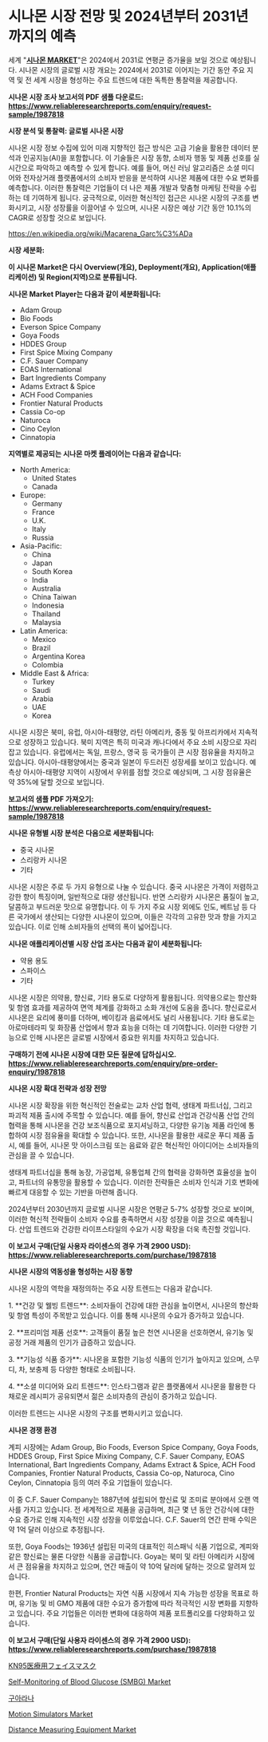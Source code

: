 <p><h1>시나몬 시장 전망 및 2024년부터 2031년까지의 예측</h1></p><p>세계 "<strong><a href="https://www.reliableresearchreports.com/cinnamon-r1987818">시나몬 MARKET</a></strong>"은 2024에서 2031로 연평균 증가율을 보일 것으로 예상됩니다. 시나몬 시장의 글로벌 시장 개요는 2024에서 2031로 이어지는 기간 동안 주요 지역 및 전 세계 시장을 형성하는 주요 트렌드에 대한 독특한 통찰력을 제공합니다.</p>
<p><strong>시나몬 시장 조사 보고서의 PDF 샘플 다운로드: <a href="https://www.reliableresearchreports.com/enquiry/request-sample/1987818">https://www.reliableresearchreports.com/enquiry/request-sample/1987818</a></strong></p>
<p><strong>시장 분석 및 통찰력: 글로벌 시나몬 시장</strong></p>
<p><p>시나몬 시장 정보 수집에 있어 미래 지향적인 접근 방식은 고급 기술을 활용한 데이터 분석과 인공지능(AI)을 포함합니다. 이 기술들은 시장 동향, 소비자 행동 및 제품 선호를 실시간으로 파악하고 예측할 수 있게 합니다. 예를 들어, 머신 러닝 알고리즘은 소셜 미디어와 전자상거래 플랫폼에서의 소비자 반응을 분석하여 시나몬 제품에 대한 수요 변화를 예측합니다. 이러한 통찰력은 기업들이 더 나은 제품 개발과 맞춤형 마케팅 전략을 수립하는 데 기여하게 됩니다. 궁극적으로, 이러한 혁신적인 접근은 시나몬 시장의 구조를 변화시키고, 시장 성장률을 이끌어낼 수 있으며, 시나몬 시장은 예상 기간 동안 10.1%의 CAGR로 성장할 것으로 보입니다.</p></p>
<p><a href="%7CAUTHORITHY_DOMAIN_URL%7C">https://en.wikipedia.org/wiki/Macarena_Garc%C3%ADa</a></p>
<p><strong>시장 세분화:</strong></p>
<p><strong>이 시나몬 Market은 다시 Overview(개요), Deployment(개요), Application(애플리케이션) 및 Region(지역)으로 분류됩니다.</strong></p>
<p><strong>시나몬 Market Player는 다음과 같이 세분화됩니다:</strong></p>
<p><ul><li>Adam Group</li><li>Bio Foods</li><li>Everson Spice Company</li><li>Goya Foods</li><li>HDDES Group</li><li>First Spice Mixing Company</li><li>C.F. Sauer Company</li><li>EOAS International</li><li>Bart Ingredients Company</li><li>Adams Extract & Spice</li><li>ACH Food Companies</li><li>Frontier Natural Products</li><li>Cassia Co-op</li><li>Naturoca</li><li>Cino Ceylon</li><li>Cinnatopia</li></ul></p>
<p><strong>지역별로 제공되는 시나몬 마켓 플레이어는 다음과 같습니다:</strong></p>
<p><ul>
    <li>
        North America:
        <ul>
            <li>United States</li>
            <li>Canada</li>
        </ul>
    </li>
    <li>
        Europe:
        <ul>
            <li>Germany</li>
            <li>France</li>
            <li>U.K.</li>
            <li>Italy</li>
            <li>Russia</li>
        </ul>
    </li>
    <li>
        Asia-Pacific:
        <ul>
            <li>China</li>
            <li>Japan</li>
            <li>South Korea</li>
            <li>India</li>
            <li>Australia</li>
            <li>China Taiwan</li>
            <li>Indonesia</li>
            <li>Thailand</li>
            <li>Malaysia</li>
        </ul>
    </li>
    <li>
        Latin America:
        <ul>
            <li>Mexico</li>
            <li>Brazil</li>
            <li>Argentina Korea</li>
            <li>Colombia</li>
        </ul>
    </li>
    <li>
        Middle East & Africa:
        <ul>
            <li>Turkey</li>
            <li>Saudi</li>
            <li>Arabia</li>
            <li>UAE</li>
            <li>Korea</li>
        </ul>
    </li>
    </ul></p>
<p><p>시나몬 시장은 북미, 유럽, 아시아-태평양, 라틴 아메리카, 중동 및 아프리카에서 지속적으로 성장하고 있습니다. 북미 지역은 특히 미국과 캐나다에서 주요 소비 시장으로 자리잡고 있습니다. 유럽에서는 독일, 프랑스, 영국 등 국가들이 큰 시장 점유율을 차지하고 있습니다. 아시아-태평양에서는 중국과 일본이 두드러진 성장세를 보이고 있습니다. 예측상 아시아-태평양 지역이 시장에서 우위를 점할 것으로 예상되며, 그 시장 점유율은 약 35%에 달할 것으로 보입니다. </p></p>
<p><strong>보고서의 샘플 PDF 가져오기: <a href="https://www.reliableresearchreports.com/enquiry/request-sample/1987818">https://www.reliableresearchreports.com/enquiry/request-sample/1987818</a></strong></p>
<p><strong>시나몬 유형별 시장 분석은 다음으로 세분화됩니다:</strong></p>
<p><ul><li>중국 시나몬</li><li>스리랑카 시나몬</li><li>기타</li></ul></p>
<p><p>시나몬 시장은 주로 두 가지 유형으로 나눌 수 있습니다. 중국 시나몬은 가격이 저렴하고 강한 향이 특징이며, 일반적으로 대량 생산됩니다. 반면 스리랑카 시나몬은 품질이 높고, 달콤하고 부드러운 맛으로 유명합니다. 이 두 가지 주요 시장 외에도 인도, 베트남 등 다른 국가에서 생산되는 다양한 시나몬이 있으며, 이들은 각각의 고유한 맛과 향을 가지고 있습니다. 이로 인해 소비자들의 선택의 폭이 넓어집니다.</p></p>
<p><strong>시나몬 애플리케이션별 시장 산업 조사는 다음과 같이 세분화됩니다:</strong></p>
<p><ul><li>약용 용도</li><li>스파이스</li><li>기타</li></ul></p>
<p><p>시나몬 시장은 의약용, 향신료, 기타 용도로 다양하게 활용됩니다. 의약용으로는 항산화 및 항염 효과를 제공하여 면역 체계를 강화하고 소화 개선에 도움을 줍니다. 향신료로서 시나몬은 요리에 풍미를 더하며, 베이킹과 음료에서도 널리 사용됩니다. 기타 용도로는 아로마테라피 및 화장품 산업에서 향과 효능을 더하는 데 기여합니다. 이러한 다양한 기능으로 인해 시나몬은 글로벌 시장에서 중요한 위치를 차지하고 있습니다.</p></p>
<p><strong>구매하기 전에 시나몬 시장에 대한 모든 질문에 답하십시오. <a href="https://www.reliableresearchreports.com/enquiry/pre-order-enquiry/1987818">https://www.reliableresearchreports.com/enquiry/pre-order-enquiry/1987818</a></strong></p>
<p><strong>시나몬 시장 확대 전략과 성장 전망</strong></p>
<p><p>시나몬 시장 확장을 위한 혁신적인 전술로는 교차 산업 협력, 생태계 파트너십, 그리고 파괴적 제품 출시에 주목할 수 있습니다. 예를 들어, 향신료 산업과 건강식품 산업 간의 협력을 통해 시나몬을 건강 보조식품으로 포지셔닝하고, 다양한 유기농 제품 라인에 통합하여 시장 점유율을 확대할 수 있습니다. 또한, 시나몬을 활용한 새로운 푸디 제품 출시, 예를 들어, 시나몬 맛 아이스크림 또는 음료와 같은 혁신적인 아이디어는 소비자들의 관심을 끌 수 있습니다.</p><p>생태계 파트너십을 통해 농장, 가공업체, 유통업체 간의 협력을 강화하면 효율성을 높이고, 파트너의 유통망을 활용할 수 있습니다. 이러한 전략들은 소비자 인식과 기호 변화에 빠르게 대응할 수 있는 기반을 마련해 줍니다.</p><p>2024년부터 2030년까지 글로벌 시나몬 시장은 연평균 5-7% 성장할 것으로 보이며, 이러한 혁신적 전략들이 소비자 수요를 충족하면서 시장 성장을 이끌 것으로 예측됩니다. 산업 트렌드와 건강한 라이프스타일의 수요가 시장 확장을 더욱 촉진할 것입니다.</p></p>
<p><strong>이 보고서 구매(단일 사용자 라이센스의 경우 가격 2900 USD): <a href="https://www.reliableresearchreports.com/purchase/1987818">https://www.reliableresearchreports.com/purchase/1987818</a></strong></p>
<p><strong>시나몬 시장의 역동성을 형성하는 시장 동향</strong></p>
<p><p>시나몬 시장의 역학을 재정의하는 주요 시장 트렌드는 다음과 같습니다.</p><p>1. **건강 및 웰빙 트렌드**: 소비자들이 건강에 대한 관심을 높이면서, 시나몬의 항산화 및 항염 특성이 주목받고 있습니다. 이를 통해 시나몬의 수요가 증가하고 있습니다.</p><p>2. **프리미엄 제품 선호**: 고객들이 품질 높은 천연 시나몬을 선호하면서, 유기농 및 공정 거래 제품의 인기가 급증하고 있습니다.</p><p>3. **기능성 식품 증가**: 시나몬을 포함한 기능성 식품의 인기가 높아지고 있으며, 스무디, 차, 보충제 등 다양한 형태로 소비됩니다.</p><p>4. **소셜 미디어와 요리 트렌드**: 인스타그램과 같은 플랫폼에서 시나몬을 활용한 다채로운 레시피가 공유되면서 젊은 소비자층의 관심이 증가하고 있습니다. </p><p>이러한 트렌드는 시나몬 시장의 구조를 변화시키고 있습니다.</p></p>
<p><strong>시나몬 경쟁 환경</strong></p>
<p><p>계피 시장에는 Adam Group, Bio Foods, Everson Spice Company, Goya Foods, HDDES Group, First Spice Mixing Company, C.F. Sauer Company, EOAS International, Bart Ingredients Company, Adams Extract & Spice, ACH Food Companies, Frontier Natural Products, Cassia Co-op, Naturoca, Cino Ceylon, Cinnatopia 등의 여러 주요 기업들이 있습니다.</p><p>이 중 C.F. Sauer Company는 1887년에 설립되어 향신료 및 조미료 분야에서 오랜 역사를 가지고 있습니다. 전 세계적으로 제품을 공급하며, 최근 몇 년 동안 건강식에 대한 수요 증가로 인해 지속적인 시장 성장을 이루었습니다. C.F. Sauer의 연간 판매 수익은 약 1억 달러 이상으로 추정됩니다.</p><p>또한, Goya Foods는 1936년 설립된 미국의 대표적인 히스패닉 식품 기업으로, 계피와 같은 향신료는 물론 다양한 식품을 공급합니다. Goya는 북미 및 라틴 아메리카 시장에서 큰 점유율을 차지하고 있으며, 연간 매출이 약 10억 달러에 달하는 것으로 알려져 있습니다.</p><p>한편, Frontier Natural Products는 자연 식품 시장에서 지속 가능한 성장을 목표로 하며, 유기농 및 비 GMO 제품에 대한 수요가 증가함에 따라 적극적인 시장 변화를 지향하고 있습니다. 주요 기업들은 이러한 변화에 대응하여 제품 포트폴리오를 다양화하고 있습니다.</p></p>
<p><strong>이 보고서 구매(단일 사용자 라이센스의 경우 가격 2900 USD): <a href="https://www.reliableresearchreports.com/purchase/1987818">https://www.reliableresearchreports.com/purchase/1987818</a></strong></p>
<p><p><a href="https://github.com/mohamedbakry57/Market-Research-Report-List-6/blob/main/719104187547.md">KN95医療用フェイスマスク</a></p><p><a href="https://issuu.com/reportprime-2/docs/self-monitoring-of-blood-glucose-sm_8bc83fd52712a3">Self-Monitoring of Blood Glucose (SMBG) Market</a></p><p><a href="https://github.com/laholand/Market-Research-Report-List-6/blob/main/564542052524.md">구아라나</a></p><p><a href="https://medium.com/@zoe.lambert5754/motion-simulators-market-share-market-analysis-growth-trends-forecasts-for-period-from-2024-006a61990da2">Motion Simulators Market</a></p><p><a href="https://medium.com/@zoe.lambert5754/distance-measuring-equipment-market-a-global-and-regional-analysis-focus-on-end-user-product-56b8b99e28c5">Distance Measuring Equipment Market</a></p></p>